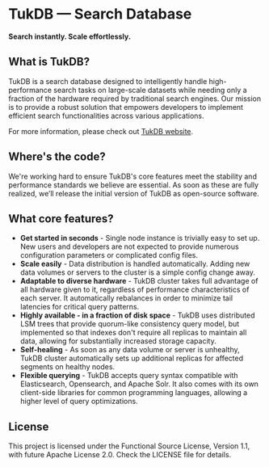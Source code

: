 # TukDB &mdash; Search Database

**Search instantly. Scale effortlessly.**


## What is TukDB?

TukDB is a search database designed to intelligently handle high-performance search tasks on large-scale datasets while needing only a fraction of the hardware required by traditional search engines. Our mission is to provide a robust solution that empowers developers to implement efficient search functionalities across various applications.


For more information, please check out [TukDB website](https://tukdb.com).


## Where's the code?

We're working hard to ensure TukDB's core features meet the stability and performance standards we believe are essential. As soon as these are fully realized, we’ll release the initial version of TukDB as open-source software.



## What core features?

 - **Get started in seconds** - Single node instance is trivially easy to set up. New users and developers are not expected to provide numerous configuration parameters or complicated config files.
  - **Scale easily** - Data distribution is handled automatically. Adding new data volumes or servers to the cluster is a simple config change away.
 - **Adaptable to diverse hardware** - TukDB cluster takes full advantage of all hardware given to it, regardless of performance characteristics of each server. It automatically rebalances in order to minimize tail latencies for critical query patterns.
 - **Highly available - in a fraction of disk space** - TukDB uses distributed LSM trees that provide quorum-like consistency query model, but implemented so that indexes don't require all replicas to maintain all data, allowing for substantially increased storage capacity.
 - **Self-healing** - As soon as any data volume or server is unhealthy, TukDB cluster automatically sets up additional replicas for affected segments on healthy nodes.
 - **Flexible querying** - TukDB accepts query syntax compatible with Elasticsearch, Opensearch, and Apache Solr. It also comes with its own client-side libraries for common programming languages, allowing a higher level of query optimizations.


## License

This project is licensed under the Functional Source License, Version 1.1, with future Apache License 2.0. Check the LICENSE file for details.
